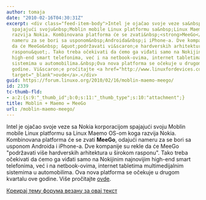 ```yaml
---
author: tomaja
date: "2010-02-16T04:30:31Z"
excerpt: <div class="feed-item-body">Intel je ojačao svoje veze sa&nbsp;Nokia korporacijom
  spajajući svoju&nbsp;Moblin mobile Linux platformu sa&nbsp;Linux Maemo OS-om koga
  razvija Nokia. Kombinovana platforma će se zvati&nbsp;<strong>MeeGo</strong>, odajući
  nameru za se bori sa usponom&nbsp;Androida&nbsp;i iPhone-a. Dve kompanije su rekle
  da će MeeGo&nbsp; &quot;podržavati vi&scaron;e hardverskih arhitektura u &scaron;irokom
  rasponu&quot;. Tako treba očekivati da ćemo ga viđati samo na Nokijinim najnovijim
  high-end smart telefonima, već i na netbook-ovima, internet tabletima&nbsp;multimedijalnim
  sistemima u automobilima.&nbsp;Ova nova platforma se očekuje u drugom kvartalu ove
  godine. Vi&scaron;e pročitajte <a href="http://www.linuxfordevices.com/c/a/News/Intel-and-Nokia-MeeGo/?kc=rss"
  target="_blank">ovde</a>.</div>
guid: https://forum.linuxo.org/2010/02/16/moblin-maemo-meego/
id: 2339
tc-thumb-fld:
- a:2:{s:9:"_thumb_id";b:0;s:11:"_thumb_type";s:10:"attachment";}
title: Moblin + Maemo = MeeGo
url: /moblin-maemo-meego/
---
```

<div class="feed-item-body">
  Intel je ojačao svoje veze sa&nbsp;Nokia korporacijom spajajući svoju&nbsp;Moblin mobile Linux platformu sa&nbsp;Linux Maemo OS-om koga razvija Nokia. Kombinovana platforma će se zvati&nbsp;<strong>MeeGo</strong>, odajući nameru za se bori sa usponom&nbsp;Androida&nbsp;i iPhone-a. Dve kompanije su rekle da će MeeGo&nbsp; "podržavati vi&scaron;e hardverskih arhitektura u &scaron;irokom rasponu". Tako treba očekivati da ćemo ga viđati samo na Nokijinim najnovijim high-end smart telefonima, već i na netbook-ovima, internet tabletima&nbsp;multimedijalnim sistemima u automobilima.&nbsp;Ova nova platforma se očekuje u drugom kvartalu ove godine. Vi&scaron;e pročitajte <a href="http://www.linuxfordevices.com/c/a/News/Intel-and-Nokia-MeeGo/?kc=rss" target="_blank">ovde</a>.
</div>

<!--break-->

[Креирај тему форума везану за овај текст](https://linuxo.org/nova-tema-na-forumu/?se_pid=2339)
